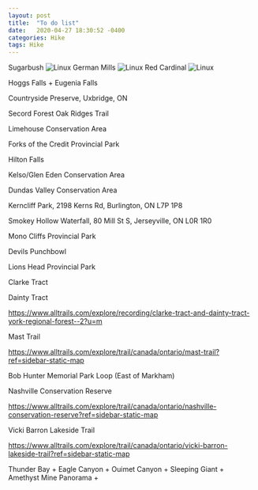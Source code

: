 ```yaml
---
layout: post
title:  "To do list"
date:   2020-04-27 18:30:52 -0400
categories: Hike
tags: Hike
---
```


Sugarbush
![Linux]({{site.baseurl}}/images/sugarbush.png)
German Mills
![Linux]({{site.baseurl}}/images/germanmills.png)
Red Cardinal
![Linux]({{site.baseurl}}/images/redcardinal.png)


Hoggs Falls + Eugenia Falls

Countryside Preserve, Uxbridge, ON

Secord Forest Oak Ridges Trail

Limehouse Conservation Area

Forks of the Credit Provincial Park

Hilton Falls

Kelso/Glen Eden Conservation Area

Dundas Valley Conservation Area

Kerncliff Park, 2198 Kerns Rd, Burlington, ON L7P 1P8

Smokey Hollow Waterfall, 80 Mill St S, Jerseyville, ON L0R 1R0

Mono Cliffs Provincial Park

Devils Punchbowl

Lions Head Provincial Park

Clarke Tract 

Dainty Tract

https://www.alltrails.com/explore/recording/clarke-tract-and-dainty-tract-york-regional-forest--2?u=m

Mast Trail

https://www.alltrails.com/explore/trail/canada/ontario/mast-trail?ref=sidebar-static-map

Bob Hunter Memorial Park Loop (East of Markham)

Nashville Conservation Reserve

https://www.alltrails.com/explore/trail/canada/ontario/nashville-conservation-reserve?ref=sidebar-static-map

Vicki Barron Lakeside Trail

https://www.alltrails.com/explore/trail/canada/ontario/vicki-barron-lakeside-trail?ref=sidebar-static-map

Thunder Bay + Eagle Canyon + Ouimet Canyon + Sleeping Giant + Amethyst Mine Panorama + 

